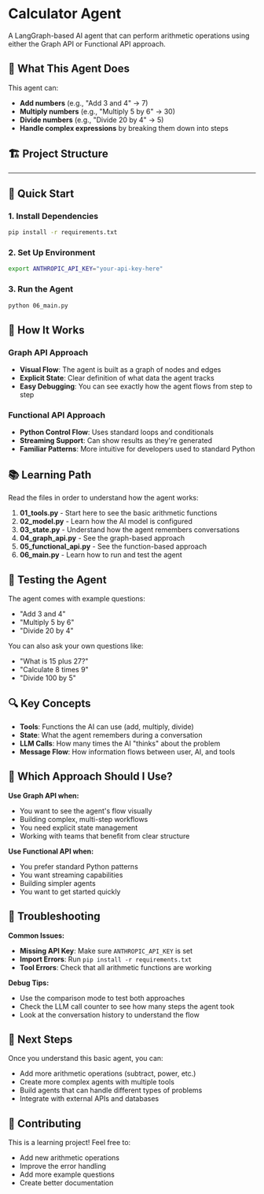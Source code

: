 # Calculator Agent

A LangGraph-based AI agent that can perform arithmetic operations using either the Graph API or Functional API approach.

## 🎯 What This Agent Does

This agent can:
- **Add numbers** (e.g., "Add 3 and 4" → 7)
- **Multiply numbers** (e.g., "Multiply 5 by 6" → 30)  
- **Divide numbers** (e.g., "Divide 20 by 4" → 5)
- **Handle complex expressions** by breaking them down into steps

## 🏗️ Project Structure

---


## 🚀 Quick Start

### 1. Install Dependencies
```bash
pip install -r requirements.txt
```

### 2. Set Up Environment
```bash
export ANTHROPIC_API_KEY="your-api-key-here"
```

### 3. Run the Agent
```bash
python 06_main.py
```

## 🔧 How It Works

### Graph API Approach
- **Visual Flow**: The agent is built as a graph of nodes and edges
- **Explicit State**: Clear definition of what data the agent tracks
- **Easy Debugging**: You can see exactly how the agent flows from step to step

### Functional API Approach  
- **Python Control Flow**: Uses standard loops and conditionals
- **Streaming Support**: Can show results as they're generated
- **Familiar Patterns**: More intuitive for developers used to standard Python

## 📚 Learning Path

Read the files in order to understand how the agent works:

1. **01_tools.py** - Start here to see the basic arithmetic functions
2. **02_model.py** - Learn how the AI model is configured
3. **03_state.py** - Understand how the agent remembers conversations
4. **04_graph_api.py** - See the graph-based approach
5. **05_functional_api.py** - See the function-based approach
6. **06_main.py** - Learn how to run and test the agent

## 🧪 Testing the Agent

The agent comes with example questions:
- "Add 3 and 4"
- "Multiply 5 by 6" 
- "Divide 20 by 4"

You can also ask your own questions like:
- "What is 15 plus 27?"
- "Calculate 8 times 9"
- "Divide 100 by 5"

## 🔍 Key Concepts

- **Tools**: Functions the AI can use (add, multiply, divide)
- **State**: What the agent remembers during a conversation
- **LLM Calls**: How many times the AI "thinks" about the problem
- **Message Flow**: How information flows between user, AI, and tools

## 🤔 Which Approach Should I Use?

**Use Graph API when:**
- You want to see the agent's flow visually
- Building complex, multi-step workflows
- You need explicit state management
- Working with teams that benefit from clear structure

**Use Functional API when:**
- You prefer standard Python patterns
- You want streaming capabilities
- Building simpler agents
- You want to get started quickly

## 🐛 Troubleshooting

**Common Issues:**
- **Missing API Key**: Make sure `ANTHROPIC_API_KEY` is set
- **Import Errors**: Run `pip install -r requirements.txt`
- **Tool Errors**: Check that all arithmetic functions are working

**Debug Tips:**
- Use the comparison mode to test both approaches
- Check the LLM call counter to see how many steps the agent took
- Look at the conversation history to understand the flow

## 📖 Next Steps

Once you understand this basic agent, you can:
- Add more arithmetic operations (subtract, power, etc.)
- Create more complex agents with multiple tools
- Build agents that can handle different types of problems
- Integrate with external APIs and databases

## 🤝 Contributing

This is a learning project! Feel free to:
- Add new arithmetic operations
- Improve the error handling
- Add more example questions
- Create better documentation
